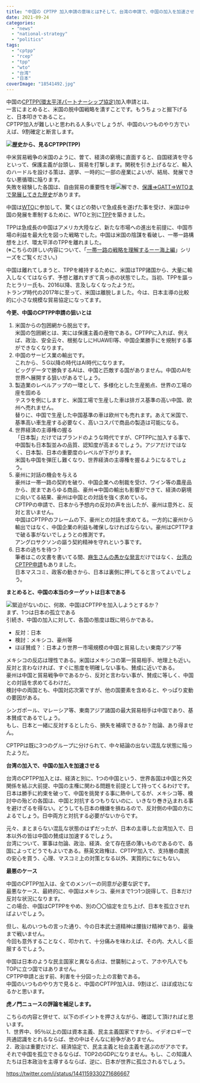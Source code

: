 ```yaml
---
title: "中国の CPTPP 加入申請の意味とは❓そして、台湾の申請で、中国の加入を加速させる。"
date: 2021-09-24
categories: 
  - "news"
  - "national-strategy"
  - "politics"
tags: 
  - "cptpp"
  - "rcep"
  - "tpp"
  - "wto"
  - "台湾"
  - "日本"
coverImage: "18541492.jpg"
---
```


中国の[CPTPP(環太平洋パートナーシップ協定)](https://ja.wikipedia.org/wiki/%E7%92%B0%E5%A4%AA%E5%B9%B3%E6%B4%8B%E3%83%91%E3%83%BC%E3%83%88%E3%83%8A%E3%83%BC%E3%82%B7%E3%83%83%E3%83%97%E5%8D%94%E5%AE%9A)加入申請とは、  
一言にまとめると、米国の脱中国戦略を潰すことです。もうちょっと掘下げると、日本叩きであること。  
CPTPP加入が難しいと思われる人多いでしょうが、中国のいつものやり方でいえば、9割確定と断言します。

**![](images/18541492.jpg)歴史から、見るCPTPP(TPP)**

中米貿易戦争の米国のように、曽て、経済の窮境に直面すると、自国経済を守るといって、保護主義が台頭し、貿易を打撃します。関税を引き上げるなど、輸入のハードルを設ける策は、選挙、一時的に一部の産業によいが、結局、発展できない悪循環に陥ります。  
失敗を経験した各国は、自由貿易の重要性を理![](images/Maersk_bl02.jpg)解でき、[保護⇒GATT⇒WTOまで発展してきた歴史](https://www.meti.go.jp/report/tsuhaku2019/2019honbun/i2210000.html)があります。

中国は[WTO](https://ja.wikipedia.org/wiki/%E4%B8%96%E7%95%8C%E8%B2%BF%E6%98%93%E6%A9%9F%E9%96%A2)に参加して、驚くほどの勢いで急成長を遂げた事を受け、米国は中国の発展を牽制するために、WTOと別に[TPP](https://ja.wikipedia.org/wiki/%E7%92%B0%E5%A4%AA%E5%B9%B3%E6%B4%8B%E3%83%91%E3%83%BC%E3%83%88%E3%83%8A%E3%83%BC%E3%82%B7%E3%83%83%E3%83%97%E5%8D%94%E5%AE%9A)を築きました。

TPPは急成長の中国はアメリカ大陸など、新たな市場への進出を前提に、中国市場の利益を最大化を図った戦略でした。中国は米国の陰謀を看破し、一帯一路構想を上げ、環太平洋のTPPを離れました。  
(※こちらの詳しい内容について、「[一帯一路の戦略を理解するーー海上編](https://blog.loveapple.cn/politics/national-strategy/2019120379.html)」シリーズをご覧ください。)

中国は離れてしまうと、TPPを維持するために、米国はTPP諸国から、大量に輸入しなくてはならず、予想と離れすぎて真っ赤の状態でした。当初、TPPを謳ったヒラリー氏も、2016以降、言及しなくなったようだ。  
トランプ時代の2017年に至って、米国は離脱しました。今は、日本主導の比較的に小さな規模な貿易協定になってます。

**今更、中国のCPTPP申請の狙いとは**

1. 米国からの包囲網から脱出です。  
    米国の包囲網とは、実には保護主義の産物である。CPTPPに入れば、例えば、政治、安全云々、根拠なしにHUAWEI等、中国企業勝手にを規制する事ができなくなります。
2. 中国のサービス業の輸出です。  
    これから、５G以降の時代はAI時代になります。  
    ビッグデータで勝負するAIは、中国と匹敵する国がありません。中国のAIを世界へ展開する狙いがあるでしょう。
3. 製造業のレベルアップの一環として、多様化とした生産拠点、世界の工場の座を固める  
    テスラを例にしますと、米国工場で生産した車は排ガス基準の高い中国、欧州へ売れません。  
    替りに、中国で生産した中国基準の車は欧州でも売れます。あえて米国で、基準高い車生産する必要なく、高いコスパで商品の製造は可能になる。
4. 世界経済の主導権の握る  
    「日本製」だけではブランドのような時代ですが、CPTPPに加入する事で、中国製も日本製並みの品質、認知度が高まるでしょう。アジアだけではなく、日本製、日本の重要度のレベルが下がります。  
    米国も中国を弾圧し難くなり、世界経済の主導権を握るようになるでしょう。
5. 豪州に対話の機会を与える  
    豪州は一帯一路の契約を破り、中国企業への制裁を受け、ワイン等の農産品から、炭まであらゆる商品、豪州⇒中国の輸出も影響ができて、経済の窮境に向いてる結果、豪州は中国との対話を強く求めている。  
    CPTPPの申請で、日本から予想内の反対の声を出したが、豪州は意外と、反対と言いません。  
    中国はCPTPPのフレームの下、豪州との対話を求めてる。一方的に豪州から輸出ではなく、中国企業の利益も確保しなければならない。豪州はCPTTPまで破る事がないでしょうとの推測です。  
    アングロサクソンの謳う契約精神を守れという事です。
6. 日本の過ちを待つ？  
    筆者はこの文書を書いてる間、[麻生さんの愚かな発言](https://news.yahoo.co.jp/articles/9754dc02d3ac008b2e225cdfaa7562641fdf63eb)だけではなく、[台湾のCPTPP申請](https://news.yahoo.co.jp/articles/e28392b59fec166580d319da8a12b885dd4ecb4a)もありました。  
    日本マスコミ、政客の動きから、日本は裏側に押してると言ってよいでしょう。

**まとめると、中国の本当のターゲットは日本である**

![](images/202109241.png)緊迫がないのに、何故、中国はCPTPPを加入しようとするか？  
まず、1つは日本の孤立である  
引続き、中国の加入に対して、各国の態度は既に明らかである。

- 反対：日本
- 検討：メキシコ、豪州等
- ほぼ賛成？：日本より世界一市場規模の中国と貿易したい東南アジア等

メキシコの反応は理性である。米国はメキシコの第一貿易相手、地理上も近い。反対と言わなければ、すぐに態度を明確しない事も、賛成に近いである。  
豪州は中国と貿易戦争中であるから、反対と言わない事が、賛成に等しく、中国との対話を求めてるわけだ。  
検討中の両国とも、中国対応次第ですが、他の国要素を含めると、やっぱり変動の要因がある。

シンガポール、マレーシア等、東南アジア諸国の最大貿易相手は中国であり、基本賛成であるでしょう。  
もし、日本と一緒に反対するとしたら、損失を補填できるか？勿論、あり得ません。

CPTPPは既に3つのグループに分けられて、中々結論の出ない混乱な状態に陥ったようだ。

**台湾の加入で、中国の加入を加速させる**

台湾のCPTPP加入とは、経済と別に、1つの中国という、世界各国は中国と外交関係を結ぶ大前提、中国の主権に関わる問題を前提として持ってくるわけです。  
日本は勝手に約束を破って、中国を挑発する事に熱中してるが、メキシコ等、検討中の殆どの各国は、中国と対抗するつもりないのに、いきなり巻き込まれる事を避けざるを得ない。どうしても日本の機嫌を損ねるので、反対側の中国の方によるでしょう。日中両方と対抗する必要がないからです。

元々、まとまらない混乱な状態のはずだったが、日本の主導した台湾加入で、日本以外の皆は中国の賛成は加速するでしょう。  
台湾について、軍事は勿論、政治、経済、全て存在感の薄いものであるので、各国によってどうでもよいである。蔡英文政権は、CPTPP加入で、支持層の農民の安心を買う、心理、マスコミ上の対策となる以外、実質的になにもない。

**最悪のケース**

中国のCPTPP加入は、全てのメンバーの同意が必要な訳です。  
最悪なケース、最終的に、中国はメキシコ、豪州まで1つ1つ説得して、日本だけ反対な状況になります。  
この場合、中国はCPTPPをやめ、別の〇〇協定を立ち上げ、日本を孤立させればよいでしょう。

但し、私のいつもの言った通り、今の日本武士道精神は腰抜け精神であり、最後まで戦いません。  
今回も意外することなく、叩かれて、十分痛みを味わえば、その内、大人しく臣服するでしょう。

中国は日本のような民主国家と異なる点は、世襲制によって、アホや凡人でもTOPに立つ国ではありません。  
CPTPP申請と出す前、利害を十分図った上の言動である。  
中国のいつものやり方で見ると、中国のCPTPP加入は、9割ほど、ほぼ成功になるかと思います。

**虎ノ門ニュースの評論を補足します。**

こちらの内容と併せて、以下のポイントを押さえながら、確認して頂ければと思います。  
1．世界中、95％以上の国は資本主義、民主主義国家ですから、イデオロギーで共通認識をとれるならば、世の中はそんなに紛争がありません。  
2．政治は重要だけど、経済協定で、民主主義と社会主義を選ぶのがアホです。それで中国を孤立できるならば、TOP2のGDPになりません。もし、この知識人たちは日本政治を主導するならば、逆に、日本が世界に孤立されるでしょう。

https://twitter.com/i/status/1441159330271686667
